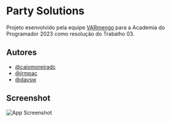 
# Party Solutions

Projeto esenvolvido pela equipe [VARmengo](https://github.com/VARmengo/) para a Academia do Programador 2023 como resolução do Trabalho 03.

## Autores

- [@caiomoreiradc](https://www.github.com/caiomoreiradc)
- [@jrmpac](https://www.github.com/jrmpac)
- [@davsw](https://www.github.com/davsw)


## Screenshot

![App Screenshot](https://imgur.com/J2c9tgN.png)

